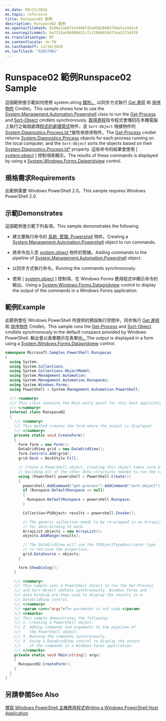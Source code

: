 ```yaml
---
ms.date: 09/13/2016
ms.topic: reference
title: Runspace02 範例
description: Runspace02 範例
ms.openlocfilehash: 0206e1a80f3e5488fd2dd5628985756a5ca343c8
ms.sourcegitcommit: ba7315a496986451cfc1296b659d73ea2373d3f0
ms.translationtype: MT
ms.contentlocale: zh-TW
ms.lasthandoff: 12/10/2020
ms.locfileid: "92657901"
---
```

# <a name="runspace02-sample"></a><span data-ttu-id="28a71-103">Runspace02 範例</span><span class="sxs-lookup"><span data-stu-id="28a71-103">Runspace02 Sample</span></span>

<span data-ttu-id="28a71-104">這個範例會示範如何使用 system.string [類別，](/dotnet/api/system.management.automation.powershell) 以同步方式執行 [Get 進程](/powershell/module/Microsoft.PowerShell.Management/Get-Process) 和 [排序物件](/powershell/module/Microsoft.PowerShell.Utility/Sort-Object) Cmdlet。</span><span class="sxs-lookup"><span data-stu-id="28a71-104">This sample shows how to use the [System.Management.Automation.Powershell](/dotnet/api/system.management.automation.powershell) class to run the [Get-Process](/powershell/module/Microsoft.PowerShell.Management/Get-Process) and [Sort-Object](/powershell/module/Microsoft.PowerShell.Utility/Sort-Object) cmdlets synchronously.</span></span> <span data-ttu-id="28a71-105">[取得進程](/powershell/module/Microsoft.PowerShell.Management/Get-Process)指令程式會傳回在本機電腦上執行之每個處理[程式的處理常式](/dotnet/api/System.Diagnostics.Process)物件，並 `Sort-Object` 根據物件的[System.Diagnostics.Process.Id \*](/dotnet/api/System.Diagnostics.Process.Id)屬性來排序物件。</span><span class="sxs-lookup"><span data-stu-id="28a71-105">The [Get-Process](/powershell/module/Microsoft.PowerShell.Management/Get-Process) cmdlet returns [System.Diagnostics.Process](/dotnet/api/System.Diagnostics.Process) objects for each process running on the local computer, and the `Sort-Object` sorts the objects based on their [System.Diagnostics.Process.Id\*](/dotnet/api/System.Diagnostics.Process.Id) property.</span></span> <span data-ttu-id="28a71-106">這些命令的結果會使用 [ [system.object](/dotnet/api/System.Windows.Forms.DataGridView) ] 控制項來顯示。</span><span class="sxs-lookup"><span data-stu-id="28a71-106">The results of these commands is displayed by using a [System.Windows.Forms.Datagridview](/dotnet/api/System.Windows.Forms.DataGridView) control.</span></span>

## <a name="requirements"></a><span data-ttu-id="28a71-107">規格需求</span><span class="sxs-lookup"><span data-stu-id="28a71-107">Requirements</span></span>

<span data-ttu-id="28a71-108">此範例需要 Windows PowerShell 2.0。</span><span class="sxs-lookup"><span data-stu-id="28a71-108">This sample requires Windows PowerShell 2.0.</span></span>

## <a name="demonstrates"></a><span data-ttu-id="28a71-109">示範</span><span class="sxs-lookup"><span data-stu-id="28a71-109">Demonstrates</span></span>

<span data-ttu-id="28a71-110">這個範例會示範下列各項。</span><span class="sxs-lookup"><span data-stu-id="28a71-110">This sample demonstrates the following.</span></span>

- <span data-ttu-id="28a71-111">建立要執行命令的 [系統. 管理. Powershell](/dotnet/api/system.management.automation.powershell) 物件。</span><span class="sxs-lookup"><span data-stu-id="28a71-111">Creating a [System.Management.Automation.Powershell](/dotnet/api/system.management.automation.powershell) object to run commands.</span></span>

- <span data-ttu-id="28a71-112">將命令加入至 [system.object](/dotnet/api/system.management.automation.powershell) 物件的管線。</span><span class="sxs-lookup"><span data-stu-id="28a71-112">Adding commands to the pipeline of [System.Management.Automation.Powershell](/dotnet/api/system.management.automation.powershell) object.</span></span>

- <span data-ttu-id="28a71-113">以同步方式執行命令。</span><span class="sxs-lookup"><span data-stu-id="28a71-113">Running the commands synchronously.</span></span>

- <span data-ttu-id="28a71-114">使用 [ [system.object](/dotnet/api/System.Windows.Forms.DataGridView) ] 控制項，在 Windows Forms 應用程式中顯示命令的輸出。</span><span class="sxs-lookup"><span data-stu-id="28a71-114">Using a [System.Windows.Forms.Datagridview](/dotnet/api/System.Windows.Forms.DataGridView) control to display the output of the commands in a Windows Forms application.</span></span>

## <a name="example"></a><span data-ttu-id="28a71-115">範例</span><span class="sxs-lookup"><span data-stu-id="28a71-115">Example</span></span>

<span data-ttu-id="28a71-116">此範例會在 Windows PowerShell 所提供的預設執行空間中，同步執行 [Get 進程](/powershell/module/Microsoft.PowerShell.Management/Get-Process) 和 [排序物件](/powershell/module/Microsoft.PowerShell.Utility/Sort-Object) Cmdlet。</span><span class="sxs-lookup"><span data-stu-id="28a71-116">This sample runs the [Get-Process](/powershell/module/Microsoft.PowerShell.Management/Get-Process) and [Sort-Object](/powershell/module/Microsoft.PowerShell.Utility/Sort-Object) cmdlets synchronously in the default runspace provided by Windows PowerShell.</span></span> <span data-ttu-id="28a71-117">輸出會以表單顯示在表單[中。](/dotnet/api/System.Windows.Forms.DataGridView)</span><span class="sxs-lookup"><span data-stu-id="28a71-117">The output is displayed in a form using a [System.Windows.Forms.Datagridview](/dotnet/api/System.Windows.Forms.DataGridView) control.</span></span>

```csharp
namespace Microsoft.Samples.PowerShell.Runspaces
{
  using System;
  using System.Collections;
  using System.Collections.ObjectModel;
  using System.Management.Automation;
  using System.Management.Automation.Runspaces;
  using System.Windows.Forms;
  using PowerShell = System.Management.Automation.PowerShell;

  /// <summary>
  /// This class contains the Main entry point for this host application.
  /// </summary>
  internal class Runspace02
  {
    /// <summary>
    /// This method creates the form where the output is displayed.
    /// </summary>
    private static void CreateForm()
    {
      Form form = new Form();
      DataGridView grid = new DataGridView();
      form.Controls.Add(grid);
      grid.Dock = DockStyle.Fill;

      // Create a PowerShell object. Creating this object takes care of
      // building all of the other data structures needed to run the command.
      using (PowerShell powershell = PowerShell.Create())
      {
        powershell.AddCommand("get-process").AddCommand("sort-object").AddArgument("ID");
        if (Runspace.DefaultRunspace == null)
        {
          Runspace.DefaultRunspace = powershell.Runspace;
        }

        Collection<PSObject> results = powershell.Invoke();

        // The generic collection needs to be re-wrapped in an ArrayList
        // for data-binding to work.
        ArrayList objects = new ArrayList();
        objects.AddRange(results);

        // The DataGridView will use the PSObjectTypeDescriptor type
        // to retrieve the properties.
        grid.DataSource = objects;
      }

      form.ShowDialog();
    }

    /// <summary>
    /// This sample uses a PowerShell object to run the Get-Process
    /// and Sort-Object cmdlets synchronously. Windows Forms and
    /// data binding are then used to display the results in a
    /// DataGridView control.
    /// </summary>
    /// <param name="args">The parameter is not used.</param>
    /// <remarks>
    /// This sample demonstrates the following:
    /// 1. Creating a PowerShell object.
    /// 2. Adding commands and arguments to the pipeline of
    ///    the PowerShell object.
    /// 3. Running the commands synchronously.
    /// 4. Using a DataGridView control to display the output
    ///    of the commands in a Windows Forms application.
    /// </remarks>
    private static void Main(string[] args)
    {
      Runspace02.CreateForm();
    }
  }
}
```

## <a name="see-also"></a><span data-ttu-id="28a71-118">另請參閱</span><span class="sxs-lookup"><span data-stu-id="28a71-118">See Also</span></span>

[<span data-ttu-id="28a71-119">撰寫 Windows PowerShell 主機應用程式</span><span class="sxs-lookup"><span data-stu-id="28a71-119">Writing a Windows PowerShell Host Application</span></span>](./writing-a-windows-powershell-host-application.md)
